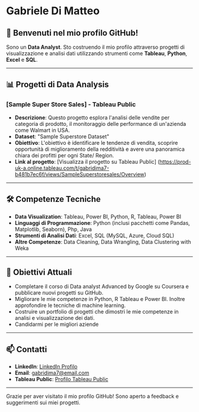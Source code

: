 # Gabriele Di Matteo

## 👋 Benvenuti nel mio profilo GitHub!

Sono un **Data Analyst**.
Sto costruendo il mio profilo attraverso progetti di visualizzazione e analisi dati utilizzando strumenti come **Tableau**, **Python**, **Excel** e **SQL**. 

---

## 📊 Progetti di Data Analysis

### [Sample Super Store Sales] - Tableau Public
- **Descrizione**: Questo progetto esplora l'analisi delle vendite per categoria di prodotto, il monitoraggio delle performance di un'azienda come Walmart in USA.
- **Dataset**: "Sample Superstore Dataset"
- **Obiettivo**: L'obiettivo è identificare le tendenze di vendita, scoprire opportunità di miglioramento della redditività e avere una panoramica chiara dei profitti per ogni State/ Region.
- **Link al progetto**: [Visualizza il progetto su Tableau Public] (https://prod-uk-a.online.tableau.com/t/gabridima7-b481b7ec6f/views/SampleSuperstoresales/Overview)

---

## 🛠️ Competenze Tecniche

- **Data Visualization**: Tableau, Power BI, Python, R, Tableau, Power BI
- **Linguaggi di Programmazione**: Python (inclusi pacchetti come Pandas, Matplotlib, Seaborn), Php, Java
- **Strumenti di Analisi Dati**: Excel, SQL (MySQL, Azure, Cloud SQL)
- **Altre Competenze**: Data Cleaning, Data Wrangling, Data Clustering with Weka

---

## 🌱 Obiettivi Attuali

- Completare il corso di Data analyst Advanced by Google su Coursera e pubblicare nuovi progetti su GitHub.
- Migliorare le mie competenze in Python, R Tableau e Power BI. Inoltre approfondire le tecniche di machine learning.
- Costruire un portfolio di progetti che dimostri le mie competenze in analisi e visualizzazione dei dati.
- Candidarmi per le migliori aziende

---

## 📫 Contatti

- **LinkedIn**: [LinkedIn Profilo](https://linkedin.com/in/tuo_profilo)
- **Email**: gabridima7@email.com
- **Tableau Public**: [Profilo Tableau Public](https://prod-uk-a.online.tableau.com/#/site/gabridima7-b481b7ec6f/personalSpace)

---

Grazie per aver visitato il mio profilo GitHub! Sono aperto a feedback e suggerimenti sui miei progetti.
